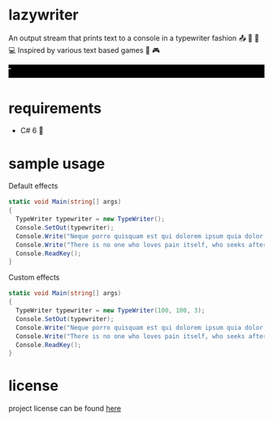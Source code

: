 # lazywriter
An output stream that prints text to a console in a typewriter fashion :outbox_tray: :musical_keyboard: :flags: :computer: Inspired by various text based games :space_invader: :video_game:

[![gif with the typewriter effect][examples-link]][examples-link]

# requirements

- C# 6 :musical_note:

# sample usage

Default effects

```csharp
static void Main(string[] args)
{
  TypeWriter typewriter = new TypeWriter();
  Console.SetOut(typewriter);
  Console.Write("Neque porro quisquam est qui dolorem ipsum quia dolor sit amet, consectetur, adipisci velit...");
  Console.Write("There is no one who loves pain itself, who seeks after it and wants to have it, simply because it is pain...");
  Console.ReadKey();
}
```

Custom effects

```csharp
static void Main(string[] args)
{
  TypeWriter typewriter = new TypeWriter(100, 100, 3);
  Console.SetOut(typewriter);
  Console.Write("Neque porro quisquam est qui dolorem ipsum quia dolor sit amet, consectetur, adipisci velit...");
  Console.Write("There is no one who loves pain itself, who seeks after it and wants to have it, simply because it is pain...");
  Console.ReadKey();
}
```

# license

project license can be found [here](LICENSE.md)

[examples-link]:   https://github.com/joshschmelzle/lazywriter/blob/master/lazywriter.gif
